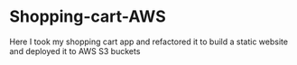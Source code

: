 # Shopping-cart-AWS
Here I took my shopping cart app and refactored it to build a static website and deployed it to AWS S3 buckets
